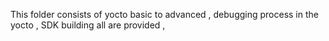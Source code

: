 This folder consists of yocto basic to advanced , debugging process in the yocto , SDK building all are provided , 
 

